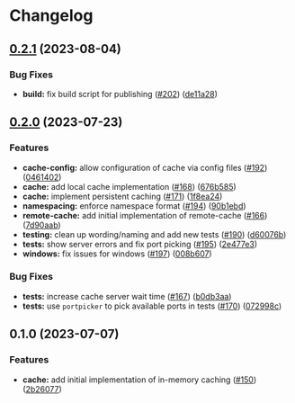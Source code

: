# Changelog

## [0.2.1](https://github.com/substrate-labs/substrate2/compare/cache-v0.2.0...cache-v0.2.1) (2023-08-04)


### Bug Fixes

* **build:** fix build script for publishing ([#202](https://github.com/substrate-labs/substrate2/issues/202)) ([de11a28](https://github.com/substrate-labs/substrate2/commit/de11a28e79fea1b7a611f5f7a7815ff5433adaf9))

## [0.2.0](https://github.com/substrate-labs/substrate2/compare/cache-v0.1.0...cache-v0.2.0) (2023-07-23)


### Features

* **cache-config:** allow configuration of cache via config files ([#192](https://github.com/substrate-labs/substrate2/issues/192)) ([0461402](https://github.com/substrate-labs/substrate2/commit/0461402edfc1ec0886bbb25cf5471ee8480754fc))
* **cache:** add local cache implementation ([#168](https://github.com/substrate-labs/substrate2/issues/168)) ([676b585](https://github.com/substrate-labs/substrate2/commit/676b5851488594824c4cd31c310e4b7d7bdb0a59))
* **cache:** implement persistent caching ([#171](https://github.com/substrate-labs/substrate2/issues/171)) ([1f8ea24](https://github.com/substrate-labs/substrate2/commit/1f8ea24f805085392bfd1a2067bb8774d0fa4ae4))
* **namespacing:** enforce namespace format ([#194](https://github.com/substrate-labs/substrate2/issues/194)) ([90b1ebd](https://github.com/substrate-labs/substrate2/commit/90b1ebdee52dc934cdde2996520e1acecf323c81))
* **remote-cache:** add initial implementation of remote-cache ([#166](https://github.com/substrate-labs/substrate2/issues/166)) ([7d90aab](https://github.com/substrate-labs/substrate2/commit/7d90aab47c282cf90e814ffce357a1e694c0c357))
* **testing:** clean up wording/naming and add new tests ([#190](https://github.com/substrate-labs/substrate2/issues/190)) ([d60076b](https://github.com/substrate-labs/substrate2/commit/d60076b49a7f03663cddb5abe59ec047dcab8462))
* **tests:** show server errors and fix port picking ([#195](https://github.com/substrate-labs/substrate2/issues/195)) ([2e477e3](https://github.com/substrate-labs/substrate2/commit/2e477e3a733e6668ea1222c8a6796798e7dca9dd))
* **windows:** fix issues for windows ([#197](https://github.com/substrate-labs/substrate2/issues/197)) ([008b607](https://github.com/substrate-labs/substrate2/commit/008b607b2c21c14ac3106dca6eb74d806131ef8f))


### Bug Fixes

* **tests:** increase cache server wait time ([#167](https://github.com/substrate-labs/substrate2/issues/167)) ([b0db3aa](https://github.com/substrate-labs/substrate2/commit/b0db3aa6285367de1650e972c9cf7e2185a68250))
* **tests:** use `portpicker` to pick available ports in tests ([#170](https://github.com/substrate-labs/substrate2/issues/170)) ([072998c](https://github.com/substrate-labs/substrate2/commit/072998c32a97988494d2312b2676479ed4cb28fe))

## 0.1.0 (2023-07-07)


### Features

* **cache:** add initial implementation of in-memory caching ([#150](https://github.com/substrate-labs/substrate2/issues/150)) ([2b26077](https://github.com/substrate-labs/substrate2/commit/2b26077d5d9726c2689d489ac428c67c039dbb1d))
